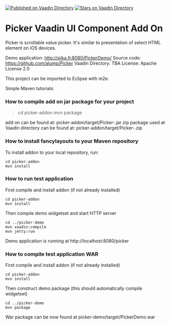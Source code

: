 [![Published on Vaadin  Directory](https://img.shields.io/badge/Vaadin%20Directory-published-00b4f0.svg)](https://vaadin.com/directory/component/picker)
[![Stars on Vaadin Directory](https://img.shields.io/vaadin-directory/star/picker.svg)](https://vaadin.com/directory/component/picker)

Picker Vaadin UI Component Add On
=================================

Picker is scrollable value picker. It's similar to presentation of select
HTML element on iOS devices.

Demo application: http://siika.fi:8080/PickerDemo/
Source code: https://github.com/alump/Picker
Vaadin Directory: TBA
License: Apache License 2.0

This project can be imported to Eclipse with m2e.

Simple Maven tutorials:


### How to compile add on jar package for your project

> cd picker-addon
> mvn package

add on can be found at: picker-addon/target/Picker-<version>.jar
zip package used at Vaadin directory can be found at:
picker-addon/target/Picker-<version>.zip

### How to install fancylayouts to your Maven repository

To install addon to your local repository, run:
```
cd picker-addon
mvn install
```

### How to run test application

First compile and install addon (if not already installed)
```
cd picker-addon
mvn install
```

Then compile demo widgetset and start HTTP server
```
cd ../picker-demo
mvn vaadin:compile
mvn jetty:run
```

Demo application is running at http://localhost:8080/picker


### How to compile test application WAR

First compile and install addon (if not already installed)
```
cd picker-addon
mvn install
```

Then construct demo package (this should automatically compile widgetset)
```
cd ../picker-demo
mvn package
```

War package can be now found at picker-demo/target/PickerDemo.war
